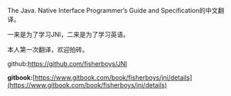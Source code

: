 The Java. Native Interface Programmer’s Guide and Specification的中文翻译。

一来是为了学习JNI，二来是为了学习英语。

本人第一次翻译，欢迎拍砖。

github:https://github.com/fisherboys/JNI

**gitbook:**[https://www.gitbook.com/book/fisherboys/jni/details](https://www.gitbook.com/book/fisherboys/jni/details)

